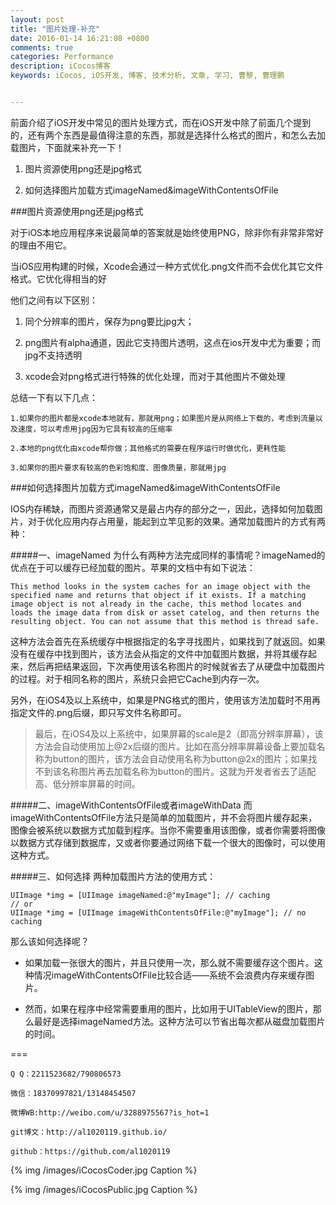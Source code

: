 ```yaml
---
layout: post
title: "图片处理-补充"
date: 2016-01-14 16:21:08 +0800
comments: true
categories: Performance
description: iCocos博客
keywords: iCocos, iOS开发, 博客, 技术分析, 文章, 学习, 曹黎, 曹理鹏


---
```



前面介绍了iOS开发中常见的图片处理方式，而在iOS开发中除了前面几个提到的，还有两个东西是最值得注意的东西，那就是选择什么格式的图片，和怎么去加载图片，下面就来补充一下！

1. 图片资源使用png还是jpg格式

2. 如何选择图片加载方式imageNamed&imageWithContentsOfFile



###图片资源使用png还是jpg格式


<!--more-->



对于iOS本地应用程序来说最简单的答案就是始终使用PNG，除非你有非常非常好的理由不用它。

当iOS应用构建的时候，Xcode会通过一种方式优化.png文件而不会优化其它文件格式。它优化得相当的好

他们之间有以下区别：

1.	同个分辨率的图片，保存为png要比jpg大；

2.	png图片有alpha通道，因此它支持图片透明，这点在ios开发中尤为重要；而jpg不支持透明

3.	xcode会对png格式进行特殊的优化处理，而对于其他图片不做处理

总结一下有以下几点：

	1.如果你的图片都是xcode本地就有，那就用png；如果图片是从网络上下载的，考虑到流量以及速度，可以考虑用jpg因为它具有较高的压缩率
	
	2.本地的png优化由xcode帮你做；其他格式的需要在程序运行时做优化，更耗性能
	
	3.如果你的图片要求有较高的色彩饱和度、图像质量，那就用jpg
	
###如何选择图片加载方式imageNamed&imageWithContentsOfFile
	
IOS内存稀缺，而图片资源通常又是最占内存的部分之一，因此，选择如何加载图片，对于优化应用内存占用量，能起到立竿见影的效果。通常加载图片的方式有两种：

#####一、imageNamed
为什么有两种方法完成同样的事情呢？imageNamed的优点在于可以缓存已经加载的图片。苹果的文档中有如下说法：
	
	This method looks in the system caches for an image object with the specified name and returns that object if it exists. If a matching image object is not already in the cache, this method locates and loads the image data from disk or asset catelog, and then returns the resulting object. You can not assume that this method is thread safe.

这种方法会首先在系统缓存中根据指定的名字寻找图片，如果找到了就返回。如果没有在缓存中找到图片，该方法会从指定的文件中加载图片数据，并将其缓存起来，然后再把结果返回，下次再使用该名称图片的时候就省去了从硬盘中加载图片的过程。对于相同名称的图片，系统只会把它Cache到内存一次。

另外，在iOS4及以上系统中，如果是PNG格式的图片，使用该方法加载时不用再指定文件的.png后缀，即只写文件名称即可。

> 最后，在iOS4及以上系统中，如果屏幕的scale是2（即高分辨率屏幕），该方法会自动使用加上@2x后缀的图片。比如在高分辨率屏幕设备上要加载名称为button的图片，该方法会自动使用名称为button@2x的图片；如果找不到该名称图片再去加载名称为button的图片。这就为开发者省去了适配高、低分辨率屏幕的时间。


#####二、imageWithContentsOfFile或者imageWithData
而imageWithContentsOfFile方法只是简单的加载图片，并不会将图片缓存起来，图像会被系统以数据方式加载到程序。当你不需要重用该图像，或者你需要将图像以数据方式存储到数据库，又或者你要通过网络下载一个很大的图像时，可以使用这种方式。


#####三、如何选择
两种加载图片方法的使用方式：
 
	UIImage *img = [UIImage imageNamed:@"myImage"]; // caching    
	// or    
	UIImage *img = [UIImage imageWithContentsOfFile:@"myImage"]; // no caching  

那么该如何选择呢？


+ 如果加载一张很大的图片，并且只使用一次，那么就不需要缓存这个图片。这种情况imageWithContentsOfFile比较合适——系统不会浪费内存来缓存图片。

+ 然而，如果在程序中经常需要重用的图片，比如用于UITableView的图片，那么最好是选择imageNamed方法。这种方法可以节省出每次都从磁盘加载图片的时间。


===

    Q Q：2211523682/790806573

    微信：18370997821/13148454507
    
    微博WB:http://weibo.com/u/3288975567?is_hot=1
    
	git博文：http://al1020119.github.io/
	
	github：https://github.com/al1020119


{% img /images/iCocosCoder.jpg Caption %}  

{% img /images/iCocosPublic.jpg Caption %}  